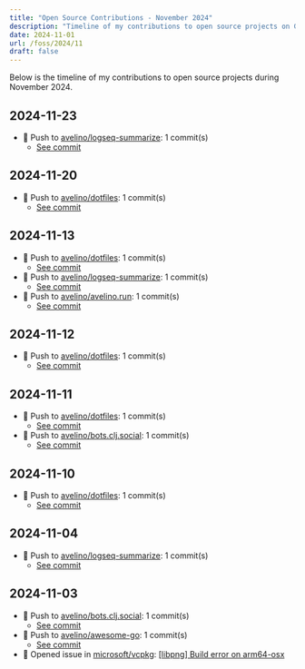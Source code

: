 ```yaml
---
title: "Open Source Contributions - November 2024"
description: "Timeline of my contributions to open source projects on GitHub during November 2024."
date: 2024-11-01
url: /foss/2024/11
draft: false
---
```


Below is the timeline of my contributions to open source projects during November 2024.

## 2024-11-23

- 🔨 Push to [avelino/logseq-summarize](https://github.com/avelino/logseq-summarize): 1 commit(s)
  - [See commit](https://github.com/avelino/logseq-summarize/commits/main/?author=avelino&since=2024-11-23&until=2024-11-23)

## 2024-11-20

- 🔨 Push to [avelino/dotfiles](https://github.com/avelino/dotfiles): 1 commit(s)
  - [See commit](https://github.com/avelino/dotfiles/commits/main/?author=avelino&since=2024-11-20&until=2024-11-20)

## 2024-11-13

- 🔨 Push to [avelino/dotfiles](https://github.com/avelino/dotfiles): 1 commit(s)
  - [See commit](https://github.com/avelino/dotfiles/commits/main/?author=avelino&since=2024-11-13&until=2024-11-13)
- 🔨 Push to [avelino/logseq-summarize](https://github.com/avelino/logseq-summarize): 1 commit(s)
  - [See commit](https://github.com/avelino/logseq-summarize/commits/main/?author=avelino&since=2024-11-13&until=2024-11-13)
- 🔨 Push to [avelino/avelino.run](https://github.com/avelino/avelino.run): 1 commit(s)
  - [See commit](https://github.com/avelino/avelino.run/commits/main/?author=avelino&since=2024-11-13&until=2024-11-13)

## 2024-11-12

- 🔨 Push to [avelino/dotfiles](https://github.com/avelino/dotfiles): 1 commit(s)
  - [See commit](https://github.com/avelino/dotfiles/commits/main/?author=avelino&since=2024-11-12&until=2024-11-12)

## 2024-11-11

- 🔨 Push to [avelino/dotfiles](https://github.com/avelino/dotfiles): 1 commit(s)
  - [See commit](https://github.com/avelino/dotfiles/commits/main/?author=avelino&since=2024-11-11&until=2024-11-11)
- 🔨 Push to [avelino/bots.clj.social](https://github.com/avelino/bots.clj.social): 1 commit(s)
  - [See commit](https://github.com/avelino/bots.clj.social/commits/main/?author=avelino&since=2024-11-11&until=2024-11-11)

## 2024-11-10

- 🔨 Push to [avelino/dotfiles](https://github.com/avelino/dotfiles): 1 commit(s)
  - [See commit](https://github.com/avelino/dotfiles/commits/main/?author=avelino&since=2024-11-10&until=2024-11-10)

## 2024-11-04

- 🔨 Push to [avelino/logseq-summarize](https://github.com/avelino/logseq-summarize): 1 commit(s)
  - [See commit](https://github.com/avelino/logseq-summarize/commits/main/?author=avelino&since=2024-11-04&until=2024-11-04)

## 2024-11-03

- 🔨 Push to [avelino/bots.clj.social](https://github.com/avelino/bots.clj.social): 1 commit(s)
  - [See commit](https://github.com/avelino/bots.clj.social/commits/main/?author=avelino&since=2024-11-03&until=2024-11-03)
- 🔨 Push to [avelino/awesome-go](https://github.com/avelino/awesome-go): 1 commit(s)
  - [See commit](https://github.com/avelino/awesome-go/commits/main/?author=avelino&since=2024-11-03&until=2024-11-03)
- 🐛 Opened issue in [microsoft/vcpkg](https://github.com/microsoft/vcpkg): [[libpng] Build error on arm64-osx](https://github.com/microsoft/vcpkg/issues/41936)

